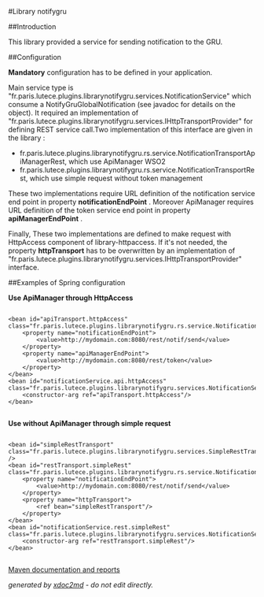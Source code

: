 
#Library notifygru

##Introduction

This library provided a service for sending notification to the GRU.

##Configuration

 **Mandatory** configuration has to be defined in your application.

Main service type is "fr.paris.lutece.plugins.librarynotifygru.services.NotificationService" which consume a NotifyGruGlobalNotification (see javadoc for details on the object). It required an implementation of "fr.paris.lutece.plugins.librarynotifygru.services.IHttpTransportProvider" for defining REST service call.Two implementation of this interface are given in the library :
 
* fr.paris.lutece.plugins.librarynotifygru.rs.service.NotificationTransportApiManagerRest, which use ApiManager WSO2
* fr.paris.lutece.plugins.librarynotifygru.rs.service.NotificationTransportRest, which use simple request without token management


These two implementations require URL definition of the notification service end point in property **notificationEndPoint** . Moreover ApiManager requires URL definition of the token service end point in property **apiManagerEndPoint** .

Finally, These two implementations are defined to make request with HttpAccess component of library-httpaccess. If it's not needed, the property **httpTransport** has to be overwritten by an implementation of "fr.paris.lutece.plugins.librarynotifygru.services.IHttpTransportProvider" interface.

##Examples of Spring configuration

 **Use ApiManager through HttpAccess** 
```

<bean id="apiTransport.httpAccess" class="fr.paris.lutece.plugins.librarynotifygru.rs.service.NotificationTransportApiManagerRest">
    <property name="notificationEndPoint">
        <value>http://mydomain.com:8080/rest/notif/send</value>
    </property>
    <property name="apiManagerEndPoint">
        <value>http://mydomain.com:8080/rest/token</value>
    </property>
</bean>
<bean id="notificationService.api.httpAccess" class="fr.paris.lutece.plugins.librarynotifygru.services.NotificationService">
    <constructor-arg ref="apiTransport.httpAccess"/>
</bean>
                    
```


 **Use without ApiManager through simple request** 
```

<bean id="simpleRestTransport" class="fr.paris.lutece.plugins.librarynotifygru.services.SimpleRestTransport" />
<bean id="restTransport.simpleRest" class="fr.paris.lutece.plugins.librarynotifygru.rs.service.NotificationTransportRest">
    <property name="notificationEndPoint">
        <value>http://mydomain.com:8080/rest/notif/send</value>
    </property>
    <property name="httpTransport">
        <ref bean="simpleRestTransport"/>
    </property>
</bean>
<bean id="notificationService.rest.simpleRest" class="fr.paris.lutece.plugins.librarynotifygru.services.NotificationService">
    <constructor-arg ref="restTransport.simpleRest"/>
</bean>
                    
```



[Maven documentation and reports](http://dev.lutece.paris.fr/plugins/library-notifygru/)



 *generated by [xdoc2md](https://github.com/lutece-platform/tools-maven-xdoc2md-plugin) - do not edit directly.*